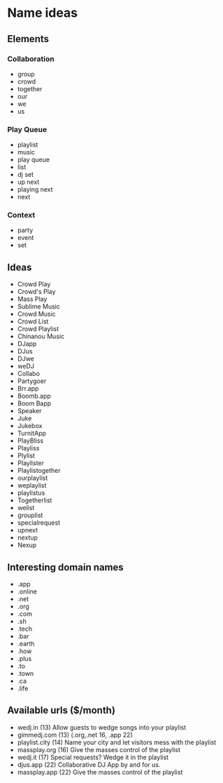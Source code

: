 # Name ideas

## Elements

### Collaboration
- group
- crowd
- together
- our
- we
- us

### Play Queue
- playlist
- music
- play queue
- list
- dj set
- up next
- playing next
- next

### Context
- party
- event
- set

## Ideas
- Crowd Play
- Crowd's Play
- Mass Play
- Sublime Music
- Crowd Music
- Crowd List
- Crowd Playlist
- Chinanou Music
- DJapp
- DJus
- DJwe
- weDJ
- Collabo
- Partygoer
- Brr.app
- Boomb.app
- Boom Bapp
- Speaker
- Juke
- Jukebox
- TurnitApp
- PlayBliss
- Playliss
- Plylist
- Playlister
- Playlistogether
- ourplaylist
- weplaylist
- playlistus
- Togetherlist
- welist
- grouplist
- specialrequest
- upnext
- nextup
- Nexup

## Interesting domain names
- .app
- .online
- .net
- .org
- .com
- .sh
- .tech
- .bar
- .earth
- .how
- .plus
- .to
- .town
- .ca
- .life

## Available urls ($/month)
- wedj.in       (13) Allow guests to wedge songs into your playlist
- gimmedj.com   (13) (.org,.net 16, .app 22)
- playlist.city (14) Name your city and let visitors mess with the playlist
- massplay.org  (16) Give the masses control of the playlist
- wedj.it       (17) Special requests? Wedge it in the playlist
- djus.app      (22) Collaborative DJ App by and for us.
- massplay.app  (22) Give the masses control of the playlist
